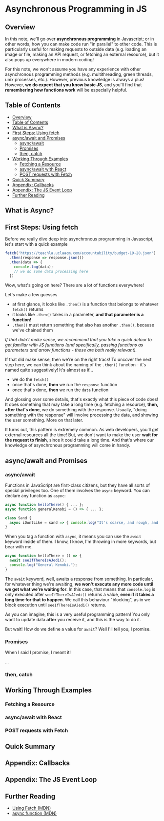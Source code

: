 # Asynchronous Programming in JS

## Overview

In this note, we'll go over **asynchronous programming** in Javascript; or in other words, how you can make code run "in parallel" to other code. This is particularly useful for making requests to outside data (e.g. loading an image or file, making an API request, or fetching an external resource), but it also pops up everywhere in modern coding!

For this note, we won't assume you have any experience with other asynchronous programming methods (e.g. multithreading, green threads, unix processes, etc.). However, previous knowledge is always a plus! However, **we do expect that you know basic JS**, and you'll find that **remembering how functions work** will be especially helpful.

## Table of Contents

* [Overview](#overview)
* [Table of Contents](#table-of-contents)
* [What is Async?](#what-is-async)
* [First Steps: Using fetch](#first-steps-using-fetch)
* [async/await and Promises](#asyncawait-and-promises)
  * [async/await](#asyncawait)
  * [Promises](#promises)
  * [then, catch](#then-catch)
* [Working Through Examples](#working-through-examples)
  * [Fetching a Resource](#fetching-a-resource)
  * [async/await with React](#asyncawait-with-react)
  * [POST requests with Fetch](#post-requests-with-fetch)
* [Quick Summary](#quick-summary)
* [Appendix: Callbacks](#appendix-callbacks)
* [Appendix: The JS Event Loop](#appendix-the-js-event-loop)
* [Further Reading](#further-reading)

## What is Async?

## First Steps: Using fetch

Before we really dive deep into asynchronous programming in Javascript, let's start with a quick example

```js
fetch('https://teachla.uclaacm.com/accountability/budget-19-20.json')
  .then(response => response.json())
  .then(data => {
    console.log(data);
    // we do some data processing here
  })
```

Wow, what's going on here? There are a lot of functions everywhere!

Let's make a few guesses

* at first glance, it looks like `.then()` is a function that belongs to whatever `fetch()` returns
* it looks like `.then()` takes in a parameter, **and that parameter is a function!**
* `.then()` must return something that also has another `.then()`, because we've chained them

*If that didn't make sense, we recommend that you take a quick detour to get familiar with JS functions (and specifically, passing functions as parameters and arrow functions - those are both really relevant).*

If that did make sense, then we're on the right track! To uncover the next step here, we can think about the naming of the `.then()` function - it's named quite suggestively! It's almost as if...

* we do the `fetch()`
* once that's done, **then** we run the `response` function
* once that's done, **then** we run the `data` function

And glossing over some details, that's exactly what this piece of code does! It does something that may take a long time (e.g. fetching a resource), **then, after that's done**, we do something with the response. Usually, "doing something with the response" will involve processing the data, and showing the user something. More on that later.

It turns out, this pattern is extremely common. As web developers, you'll get external resources all the time! But, we don't want to make the user **wait for the request to finish**, since it could take a long time. And that's where our knowledge of asynchronous programming will come in handy.

## async/await and Promises

### async/await

Functions in JavaScript are first-class citizens, but they have all sorts of special privileges too. One of them involves the `async` keyword. You can declare any function as `async`:

```js
async function helloThere() { ... };
async function generalKenobi = () => { ... };

class Sand {
  async iDontLike = sand => { console.log("It's coarse, and rough, and irritating, and it gets everywhere.")}
}
```

When you tag a function with `async`, it means you can use the `await` keyword inside of them. I know, I know, I'm throwing in more keywords, but bear with me.

```js
async function helloThere = () => {
  await seeIfThereIsAJedi();
  console.log("General Kenobi.");
}
```

The `await` keyword, well, awaits a response from something. In particular, for whatever thing we're awaiting, **we won't execute any more code until we get what we're waiting for**. In this case, that means that `console.log` is only executed after `seeIfThereIsAJedi()` returns a value, **even if it takes a long time for that to happen**. We call this behaviour "blocking", as in we block execution until `seeIfThereIsAJedi()` returns.

As you can imagine, this is a very useful programming pattern! You only want to update data **after** you receive it, and this is the way to do it.

But wait! How do we define a value for `await`? Well I'll tell you, I promise.

### Promises

When I said I promise, I meant it!

...

### then, catch

## Working Through Examples

### Fetching a Resource

### async/await with React

### POST requests with Fetch

## Quick Summary

## Appendix: Callbacks

## Appendix: The JS Event Loop

## Further Reading

* [Using Fetch (MDN)](https://developer.mozilla.org/en-US/docs/Web/API/Fetch_API/Using_Fetch)
* [async function (MDN)](https://developer.mozilla.org/en-US/docs/Web/JavaScript/Reference/Statements/async_function)
